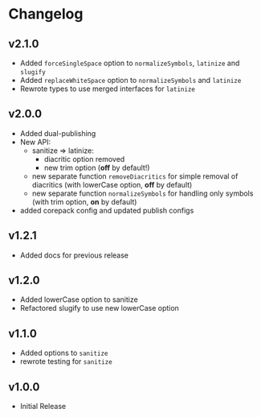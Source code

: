 # Changelog

## v2.1.0

- Added `forceSingleSpace` option to `normalizeSymbols`, `latinize` and `slugify`
- Added `replaceWhiteSpace` option to `normalizeSymbols` and `latinize`
- Rewrote types to use merged interfaces for `latinize`

## v2.0.0

- Added dual-publishing
- New API:
  - sanitize => latinize:
    - diacritic option removed
    - new trim option (**off** by default!)
  - new separate function `removeDiacritics` for simple removal of diacritics (with lowerCase option, **off** by default)
  - new separate function `normalizeSymbols` for handling only symbols (with trim option, **on** by default)
- added corepack config and updated publish configs

## v1.2.1

- Added docs for previous release

## v1.2.0

- Added lowerCase option to sanitize
- Refactored slugify to use new lowerCase option

## v1.1.0

- Added options to `sanitize`
- rewrote testing for `sanitize`

## v1.0.0

- Initial Release
